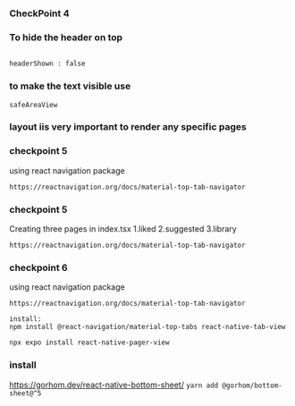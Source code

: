 ### CheckPoint 4
### To hide the header on top
```

headerShown : false
```
### to make the text visible use
```
safeAreaView
```

### layout iis very important to render any specific pages

### checkpoint 5
using react navigation package
```
https://reactnavigation.org/docs/material-top-tab-navigator
```
### checkpoint 5
Creating three pages in index.tsx
1.liked
2.suggested
3.library
```
https://reactnavigation.org/docs/material-top-tab-navigator
```
### checkpoint 6
using react navigation package
```
https://reactnavigation.org/docs/material-top-tab-navigator

install:
npm install @react-navigation/material-top-tabs react-native-tab-view

npx expo install react-native-pager-view
```

### install
https://gorhom.dev/react-native-bottom-sheet/
```yarn add @gorhom/bottom-sheet@^5```
